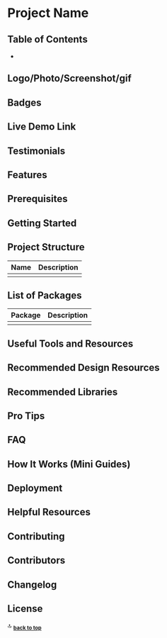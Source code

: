 # Project Name

## Table of Contents

- [](#)

## Logo/Photo/Screenshot/gif

## Badges

## Live Demo Link

## Testimonials

## Features

## Prerequisites

## Getting Started

## Project Structure

| Name                               | Description                                                  |
| ---------------------------------- | ------------------------------------------------------------ |
|                                    |                                                              |

## List of Packages

| Package                         | Description                                                           |
| ------------------------------- | --------------------------------------------------------------------- |
|                                 |                                                                       |

## Useful Tools and Resources

## Recommended Design Resources

## Recommended Libraries

## Pro Tips

## FAQ

## How It Works (Mini Guides)

## Deployment

## Helpful Resources

## Contributing

## Contributors

## Changelog

## License  

:top: <sub>[**back to top**](#table-of-contents)</sub>
